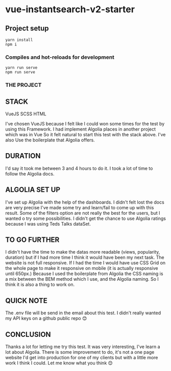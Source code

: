 # vue-instantsearch-v2-starter

## Project setup
```
yarn install
npm i
```

### Compiles and hot-reloads for development
```
yarn run serve
npm run serve
```
### THE PROJECT

## STACK
VueJS 
SCSS
HTML

I've chosen VueJS because I felt like I could won some times for the test by using this Framework.
I had implement Algolia places in another project which was in Vue So it felt natural to start this test with the stack above.
I've also Use the boilerplate that Algolia offers.

## DURATION
I'd say it took me between 3 and 4 hours to do it. I took a lot of time to follow the Algolia docs. 

## ALGOLIA SET UP
I've set up Algolia with the help of the dashboards. I didn't felt lost the docs are very precise
I've made some try and learn/fail to come up with this result. 
Some of the filters option are not really the best for the users, but I wanted o try some possibilities. I didn't get the chance to use Algolia ratings because I was using Teds Talks dataSet. 

## TO GO FURTHER
I didn't have the time to make the datas more readable (views, popularity, duration) but if I had more time I think it would have been my next task. 
The website is not full responsive. If I had the time I would have use CSS Grid on the whole page to make it responsive on mobile (it is actually responsive until 650px.)
Because I used the boilerplate from Algolia the CSS naming is a mix between the BEM method which I use, and the Algolia naming. So I think it is also a thing to work on. 

## QUICK NOTE
The .env file will be send in the email about this test. I didn't really wanted my API keys on a github public repo 😊

## CONCLUSION

Thanks a lot for letting me try this test. It was very interesting, I've learn a lot about Algolia. There is some improvement to do, it's not a one page website I'd get into production for one of my clients but with a little more work I think I could. 
Let me know what you think 😊



